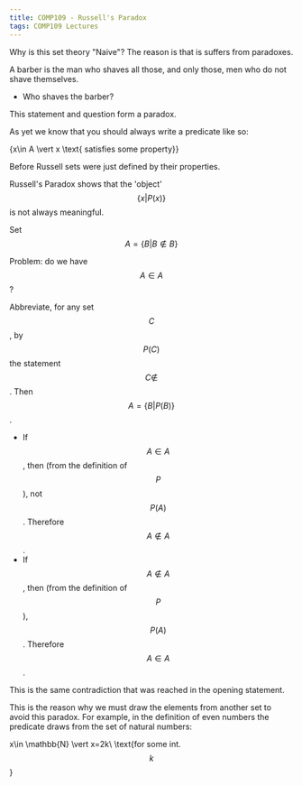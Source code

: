```yaml
---
title: COMP109 - Russell's Paradox
tags: COMP109 Lectures
---
```

Why is this set theory "Naive"? The reason is that is suffers from paradoxes.

A barber is the man who shaves all those, and only those, men who do not shave themselves.

* Who shaves the barber?

This statement and question form a paradox.

As yet we know that you should always write a predicate like so:

$$$$\{x\in A \vert  x \text{ satisfies some property}\}$$$$

Before Russell sets were just defined by their properties.

Russell's Paradox shows that the 'object' $$\{x\vert P(x)\}$$ is not always meaningful.

Set $$A=\{B\vert B\notin B\}$$

Problem: do we have $$A\in A$$?

Abbreviate, for any set $$C$$, by $$P(C)$$ the statement $$C\notin$$. Then $$A=\{B\vert P(B)\}$$. 

* If $$A\in A$$, then (from the definition of $$P$$), not $$P(A)$$. Therefore $$A\notin A$$.
*  If $$A\notin A$$, then (from the definition of $$P$$), $$P(A)$$. Therefore $$A\in A$$.

This is the same contradiction that was reached in the opening statement.

This is the reason why we must draw the elements from another set to avoid this paradox. For example, in the definition of even numbers the predicate draws from the set of natural numbers:

$$$$x\in \mathbb{N} \vert  x=2k\ \text{for some int. $$k$$}$$$$

